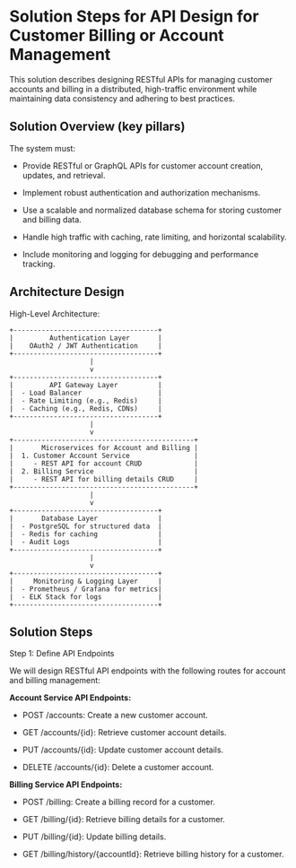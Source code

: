 # Solution Steps for API Design for Customer Billing or Account Management

This solution describes designing RESTful APIs for managing customer accounts and billing in a distributed, high-traffic environment while maintaining data consistency and adhering to best practices.

## Solution Overview (key pillars)

The system must:

- Provide RESTful or GraphQL APIs for customer account creation, updates, and retrieval.

- Implement robust authentication and authorization mechanisms.

- Use a scalable and normalized database schema for storing customer and billing data.

- Handle high traffic with caching, rate limiting, and horizontal scalability.

- Include monitoring and logging for debugging and performance tracking.

## Architecture Design

High-Level Architecture:

```
+------------------------------------+
|         Authentication Layer       |
|    OAuth2 / JWT Authentication     |
+------------------------------------+
                    |
                    v
+------------------------------------+
|         API Gateway Layer          |
|  - Load Balancer                   |
|  - Rate Limiting (e.g., Redis)     |
|  - Caching (e.g., Redis, CDNs)     |
+------------------------------------+
                    |
                    v
+---------------------------------------------+
|       Microservices for Account and Billing |
|  1. Customer Account Service                |
|     - REST API for account CRUD             |
|  2. Billing Service                         |
|     - REST API for billing details CRUD     |
+---------------------------------------------+
                    |
                    v
+------------------------------------+
|       Database Layer               |
|  - PostgreSQL for structured data  |
|  - Redis for caching               |
|  - Audit Logs                      |
+------------------------------------+
                    |
                    v
+------------------------------------+
|     Monitoring & Logging Layer     |
|  - Prometheus / Grafana for metrics|
|  - ELK Stack for logs              |
+------------------------------------+

```

## Solution Steps

Step 1: Define API Endpoints

We will design RESTful API endpoints with the following routes for account and billing management:

**Account Service API Endpoints:**

- POST /accounts: Create a new customer account.

- GET /accounts/{id}: Retrieve customer account details.

- PUT /accounts/{id}: Update customer account details.

- DELETE /accounts/{id}: Delete a customer account.

**Billing Service API Endpoints:**

- POST /billing: Create a billing record for a customer.

- GET /billing/{id}: Retrieve billing details for a customer.

- PUT /billing/{id}: Update billing details.

- GET /billing/history/{accountId}: Retrieve billing history for a customer.
